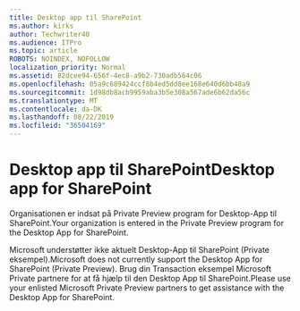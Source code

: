 ```yaml
---
title: Desktop app til SharePoint
ms.author: kirks
author: Techwriter40
ms.audience: ITPro
ms.topic: article
ROBOTS: NOINDEX, NOFOLLOW
localization_priority: Normal
ms.assetid: 82dcee94-656f-4ec8-a9b2-730adb564c06
ms.openlocfilehash: 05a9c689424ccf8b4ed5dd8ee168e640d6bb48a9
ms.sourcegitcommit: 1d98db8acb9959aba3b5e308a567ade6b62da56c
ms.translationtype: MT
ms.contentlocale: da-DK
ms.lasthandoff: 08/22/2019
ms.locfileid: "36504169"
---
```

# <a name="desktop-app-for-sharepoint"></a><span data-ttu-id="b8269-102">Desktop app til SharePoint</span><span class="sxs-lookup"><span data-stu-id="b8269-102">Desktop app for SharePoint</span></span>

<span data-ttu-id="b8269-103">Organisationen er indsat på Private Preview program for Desktop-App til SharePoint.</span><span class="sxs-lookup"><span data-stu-id="b8269-103">Your organization is entered in the Private Preview program for the Desktop App for SharePoint.</span></span>

<span data-ttu-id="b8269-104">Microsoft understøtter ikke aktuelt Desktop-App til SharePoint (Private eksempel).</span><span class="sxs-lookup"><span data-stu-id="b8269-104">Microsoft does not currently support the Desktop App for SharePoint (Private Preview).</span></span> <span data-ttu-id="b8269-105">Brug din Transaction eksempel Microsoft Private partnere for at få hjælp til den Desktop App til SharePoint.</span><span class="sxs-lookup"><span data-stu-id="b8269-105">Please use your enlisted Microsoft Private Preview partners to get assistance with the Desktop App for SharePoint.</span></span>

